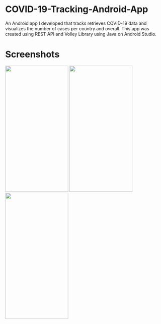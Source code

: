 # COVID-19-Tracking-Android-App
An Android app I developed that tracks retrieves COVID-19 data and visualizes the number of cases per country and overall. This app was created using REST API and Volley Library using Java on Android Studio.

# Screenshots 
<p float="left">
<img src="https://github.com/arsltech/COVID-19Tracker/blob/master/image1.png" width="200" height="400" />
<img src="https://github.com/arsltech/COVID-19Tracker/blob/master/image2.png" width="200" height="400" />
<img src="https://github.com/arsltech/COVID-19Tracker/blob/master/image3.png" width="200" height="400" />
</p>
